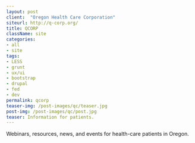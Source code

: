 ```yaml
---
layout: post
client:  "Oregon Health Care Corporation"
siteurl: http://q-corp.org/
title: QCORP 
className: site
categories: 
- all
- site
tags:
- LESS
- grunt
- ux/ui
- bootstrap
- drupal
- fed
- dev
permalink: qcorp
teaser-img: /post-images/qc/teaser.jpg
post-img: /post-images/qc/post.jpg
teaser: Information for patients. 
---
```

Webinars, resources, news, and events for health-care patients in Oregon.
